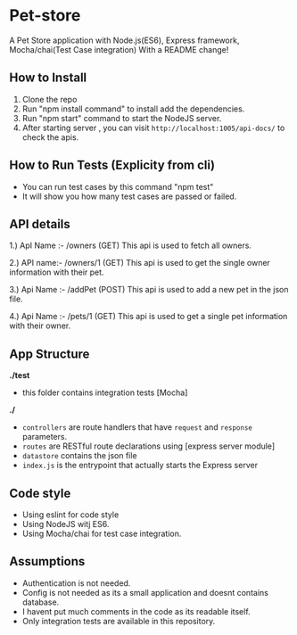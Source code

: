 # Pet-store
A Pet Store application with Node.js(ES6), Express framework, Mocha/chai(Test Case integration)
With a README change!

## How to Install

1.  Clone the repo
2.  Run "npm install command" to install add the dependencies.
3.  Run "npm start" command to start the NodeJS server.
4.  After starting server , you can visit `http://localhost:1005/api-docs/` to check the apis.

## How to Run Tests (Explicity from cli)

- You can run test cases by this command "npm test"
- It will show you how many test cases are passed or failed.

## API details

1.) ApI Name :- /owners (GET)
    This api is used to fetch all owners.
    
2.) API name:- /owners/1 (GET)
    This api is used to get the single owner information with their pet.
    
3.) Api Name :- /addPet (POST)
    This api is used to add a new pet in the json file.

4.) Api Name :- /pets/1 (GET)
    This api is used to get a single pet information with their owner.    
    
    
## App Structure

**./test**

- this folder contains integration tests [Mocha]

**./**

- `controllers` are route handlers that have `request` and `response` parameters.
- `routes` are RESTful route declarations using [express server module]
- `datastore` contains the json file
- `index.js` is the entrypoint that actually starts the Express server

## Code style ##
- Using eslint for code style
- Using NodeJS witj ES6.
- Using Mocha/chai for test case integration.

## Assumptions ##
- Authentication is not needed.
- Config is not needed as its a small application and doesnt contains database.
- I havent put much comments in the code as its readable itself.
- Only integration tests are available in this repository.


